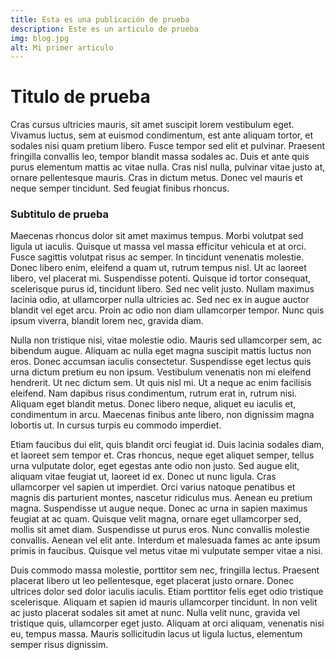 ```yaml
---
title: Esta es una publicación de prueba
description: Este es un articulo de prueba
img: blog.jpg
alt: Mi primer articulo
---
```

# Titulo de prueba

Cras cursus ultricies mauris, sit amet suscipit lorem vestibulum eget. Vivamus luctus, sem at euismod condimentum, est ante aliquam tortor, et sodales nisi quam pretium libero. Fusce tempor sed elit et pulvinar. Praesent fringilla convallis leo, tempor blandit massa sodales ac. Duis et ante quis purus elementum mattis ac vitae nulla. Cras nisl nulla, pulvinar vitae justo at, ornare pellentesque mauris. Cras in dictum metus. Donec vel mauris et neque semper tincidunt. Sed feugiat finibus rhoncus.

### Subtitulo de prueba

Maecenas rhoncus dolor sit amet maximus tempus. Morbi volutpat sed ligula ut iaculis. Quisque ut massa vel massa efficitur vehicula et at orci. Fusce sagittis volutpat risus ac semper. In tincidunt venenatis molestie. Donec libero enim, eleifend a quam ut, rutrum tempus nisl. Ut ac laoreet libero, vel placerat mi. Suspendisse potenti. Quisque id tortor consequat, scelerisque purus id, tincidunt libero. Sed nec velit justo. Nullam maximus lacinia odio, at ullamcorper nulla ultricies ac. Sed nec ex in augue auctor blandit vel eget arcu. Proin ac odio non diam ullamcorper tempor. Nunc quis ipsum viverra, blandit lorem nec, gravida diam.

Nulla non tristique nisi, vitae molestie odio. Mauris sed ullamcorper sem, ac bibendum augue. Aliquam ac nulla eget magna suscipit mattis luctus non eros. Donec accumsan iaculis consectetur. Suspendisse eget lectus quis urna dictum pretium eu non ipsum. Vestibulum venenatis non mi eleifend hendrerit. Ut nec dictum sem. Ut quis nisl mi. Ut a neque ac enim facilisis eleifend. Nam dapibus risus condimentum, rutrum erat in, rutrum nisi. Aliquam eget blandit metus. Donec libero neque, aliquet eu iaculis et, condimentum in arcu. Maecenas finibus ante libero, non dignissim magna lobortis ut. In cursus turpis eu commodo imperdiet.

Etiam faucibus dui elit, quis blandit orci feugiat id. Duis lacinia sodales diam, et laoreet sem tempor et. Cras rhoncus, neque eget aliquet semper, tellus urna vulputate dolor, eget egestas ante odio non justo. Sed augue elit, aliquam vitae feugiat ut, laoreet id ex. Donec ut nunc ligula. Cras ullamcorper vel sapien ut imperdiet. Orci varius natoque penatibus et magnis dis parturient montes, nascetur ridiculus mus. Aenean eu pretium magna. Suspendisse ut augue neque. Donec ac urna in sapien maximus feugiat at ac quam. Quisque velit magna, ornare eget ullamcorper sed, mollis sit amet diam. Suspendisse ut purus eros. Nunc convallis molestie convallis. Aenean vel elit ante. Interdum et malesuada fames ac ante ipsum primis in faucibus. Quisque vel metus vitae mi vulputate semper vitae a nisi.

Duis commodo massa molestie, porttitor sem nec, fringilla lectus. Praesent placerat libero ut leo pellentesque, eget placerat justo ornare. Donec ultrices dolor sed dolor iaculis iaculis. Etiam porttitor felis eget odio tristique scelerisque. Aliquam et sapien id mauris ullamcorper tincidunt. In non velit ac justo placerat sodales sit amet at nunc. Nulla velit nunc, gravida vel tristique quis, ullamcorper eget justo. Aliquam at orci aliquam, venenatis nisi eu, tempus massa. Mauris sollicitudin lacus ut ligula luctus, elementum semper risus dignissim.